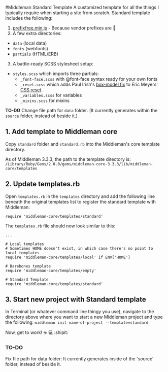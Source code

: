 #Middleman Standard Template
A customized template for all the things I typically require when starting a site from scratch.
Standard template includes the following:

1. [prefixfree.min.js](http://leaverou.github.io/prefixfree/) - Because vendor prefixes are :poop:
2. A few extra directories:
  * `data` (local data)
  * `fonts` (webfonts)
  * `partials` (HTML/ERB)
3. A battle-ready SCSS stylesheet setup:
  * `styles.scss` which imports three partials:
    * `_font-face.scss` with @font-face syntax ready for your own fonts
    * `_reset.scss` which adds Paul Irish's [box-model fix](http://www.paulirish.com/2012/box-sizing-border-box-ftw/) to Eric Meyers' [CSS reset](http://meyerweb.com/eric/tools/css/reset/).
    * `_variables.scss` for variables
    * `_mixins.scss` for mixins

**TO-DO** Change file path for `data` folder. (It currently generates within the `source` folder, instead of beside it.)

## 1. Add template to Middleman core
Copy `standard` folder and `standard.rb` into the Middleman's core template directory.

As of Middleman 3.3.3, the path to the template directory is: `/Library/Ruby/Gems/2.0.0/gems/middleman-core-3.3.3/lib/middleman-core/templates`

## 2. Update templates.rb
Open `templates.rb` in the `templates` directory and add the following line beneath the original templates list to register the standard template with Middleman:

`require 'middleman-core/templates/standard'`

The `templates.rb` file should now look similar to this:
```
...

# Local templates
# Sometimes HOME doesn't exist, in which case there's no point to local templates
require 'middleman-core/templates/local' if ENV['HOME']

# Barebones template
require 'middleman-core/templates/empty'

# Standard Template
require 'middleman-core/templates/standard'
```

## 3. Start new project with Standard template
In Terminal (or whatever command line thingy you use), navigate to the directory above where you want to start a new Middleman project and type the following: `middleman init name-of-project --template=standard`

Now, get to work! :coffee: :computer: :shipit:

### TO-DO
Fix file path for data folder: It currently generates inside of the 'source' folder, instead of beside it.
